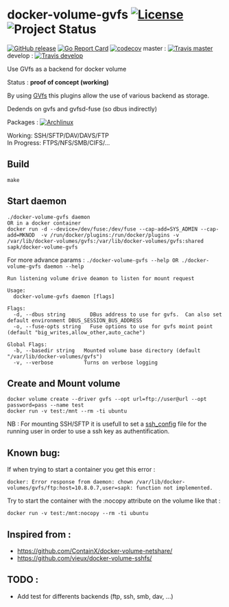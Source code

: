 # docker-volume-gvfs [![License](https://img.shields.io/badge/license-MIT-red.svg)](https://github.com/sapk/docker-volume-gvfs/blob/master/LICENSE) ![Project Status](http://img.shields.io/badge/status-alpha-red.svg)
[![GitHub release](https://img.shields.io/github/release/sapk/docker-volume-gvfs.svg)](https://github.com/sapk/docker-volume-gvfs/releases) [![Go Report Card](https://goreportcard.com/badge/github.com/sapk/docker-volume-gvfs)](https://goreportcard.com/report/github.com/sapk/docker-volume-gvfs)
[![codecov](https://codecov.io/gh/sapk/docker-volume-gvfs/branch/master/graph/badge.svg)](https://codecov.io/gh/sapk/docker-volume-gvfs)
 master : [![Travis master](https://api.travis-ci.org/sapk/docker-volume-gvfs.svg?branch=master)](https://travis-ci.org/sapk/docker-volume-gvfs) develop : [![Travis develop](https://api.travis-ci.org/sapk/docker-volume-gvfs.svg?branch=develop)](https://travis-ci.org/sapk/docker-volume-gvfs)

Use GVfs as a backend for docker volume

Status : **proof of concept (working)**


By using [GVfs](https://wiki.gnome.org/Projects/gvfs) this plugins allow the use of various backend as storage.

Dedends on gvfs and gvfsd-fuse (so dbus indirectly)

Packages : [![Archlinux](https://img.shields.io/badge/Archlinux-AUR-blue.svg)](https://aur.archlinux.org/packages/docker-volume-gvfs-git/)

Working: SSH/SFTP/DAV/DAVS/FTP  
In Progress: FTPS/NFS/SMB/CIFS/...
## Build
```
make
```

## Start daemon
```
./docker-volume-gvfs daemon
OR in a docker container
docker run -d --device=/dev/fuse:/dev/fuse --cap-add=SYS_ADMIN --cap-add=MKNOD  -v /run/docker/plugins:/run/docker/plugins -v /var/lib/docker-volumes/gvfs:/var/lib/docker-volumes/gvfs:shared sapk/docker-volume-gvfs
```

For more advance params : ```./docker-volume-gvfs --help OR ./docker-volume-gvfs daemon --help```
```
Run listening volume drive deamon to listen for mount request

Usage:
  docker-volume-gvfs daemon [flags]

Flags:
  -d, --dbus string        DBus address to use for gvfs.  Can also set default environment DBUS_SESSION_BUS_ADDRESS
  -o, --fuse-opts string   Fuse options to use for gvfs moint point (default "big_writes,allow_other,auto_cache")

Global Flags:
  -b, --basedir string   Mounted volume base directory (default "/var/lib/docker-volumes/gvfs")
  -v, --verbose          Turns on verbose logging
```

## Create and Mount volume
```
docker volume create --driver gvfs --opt url=ftp://user@url --opt password=pass --name test
docker run -v test:/mnt --rm -ti ubuntu
```
NB : For mounting SSH/SFTP it is usefull to set a [ssh_config](https://linux.die.net/man/5/ssh_config) file for the running user in order to use a ssh key as authentification.

## Known bug:
If when trying to start a container you get this error :

`docker: Error response from daemon: chown /var/lib/docker-volumes/gvfs/ftp:host=10.8.0.7,user=sapk: function not implemented.`

Try to start the container with the :nocopy attribute on the volume like that :

```
docker run -v test:/mnt:nocopy --rm -ti ubuntu
```


## Inspired from :
 - https://github.com/ContainX/docker-volume-netshare/
 - https://github.com/vieux/docker-volume-sshfs/

## TODO :
 - Add test for differents backends (ftp, ssh, smb, dav, ...)
